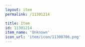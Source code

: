 ```yaml
---
layout: item
permalink: /11301214

title: Item
id: 11301214
item_name: 'Unknown'
icon_url: 'item/icon/11300706.png'
---
```

